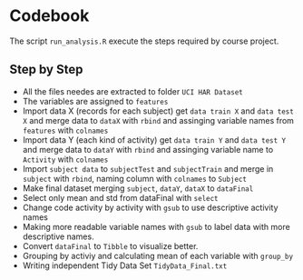 # Codebook

The script `run_analysis.R` execute the steps required by course project.

## Step by Step

* All the files needes are extracted to folder `UCI HAR Dataset`
* The variables are assigned to `features`
* Import data X (records for each subject) get `data train X` and `data test X` and merge data to `dataX` with `rbind` and assinging variable names from `features` with `colnames`
* Import data Y (each kind of activity) get `data train Y` and `data test Y` and merge data to `dataY` with `rbind` and assinging variable name to `Activity` with `colnames`
* Import `subject data` to `subjectTest` and `subjectTrain` and merge in `subject` with `rbind`, naming column with `colnames` to `Subject`
* Make final dataset merging `subject`, `dataY`, `dataX` to `dataFinal`
* Select only mean and std from dataFinal with `select`
* Change code activity by activity with `gsub` to use descriptive activity names
* Making more readable variable names with `gsub` to label data with more descriptive names.
* Convert `dataFinal` to `Tibble` to visualize better.
* Grouping by activiy and calculating mean of each variable with `group_by`
* Writing independent Tidy Data Set `TidyData_Final.txt`